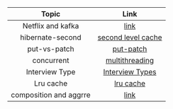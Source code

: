 Topic | Link
| :---:   | :-: 
Netflix and kafka | [link](https://www.confluent.io/blog/how-kafka-is-used-by-netflix/)  
hibernate-second | [second level cache](https://www.baeldung.com/hibernate-second-level-cache)
put-vs-patch | [put-patch](https://rapidapi.com/blog/put-vs-patch/)
concurrent | [multithreading](https://www.journaldev.com/1162/java-multithreading-concurrency-interview-questions-answers#thread-lifecycle)
Interview Type | [Interview Types](https://qr.ae/pN5HQn) 
Lru cache | [lru cache](https://medium.com/@krishankantsinghal/my-first-blog-on-medium-583159139237)
composition and aggrre|[link](https://www.geeksforgeeks.org/association-composition-aggregation-java/)
